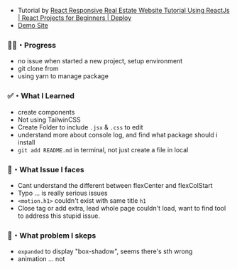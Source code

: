 - Tutorial by [React Responsive Real Estate Website Tutorial Using ReactJs | React Projects for Beginners | Deploy](https://youtu.be/edBx-fjgh4k?si=m-VjRNT-PLOPQCD2)
- [Demo Site](https://real-estate-web.pages.dev/)




### 👍🏻・Progress
- no issue when started a new project, setup environment 
- git clone from 
- using yarn to manage package

### ✅・What I Learned

- create components 
- Not using TailwinCSS 
- Create Folder to include `.jsx` & `.css` to edit
- understand more about console log, and find what package should i install
- `git add README.md` in terminal, not just create a file in local

### 🤮・What Issue I faces
- Cant understand the different between flexCenter and flexColStart
- Typo ... is really serious issues 
- `<motion.h1>` couldn't exist with same title `h1`
- Close tag or add extra, lead whole page couldn't load, want to find tool to address this stupid issue. 


### 🤮・What problem I skeps

- `expanded` to display "box-shadow", seems there's sth wrong
- animation ... not 